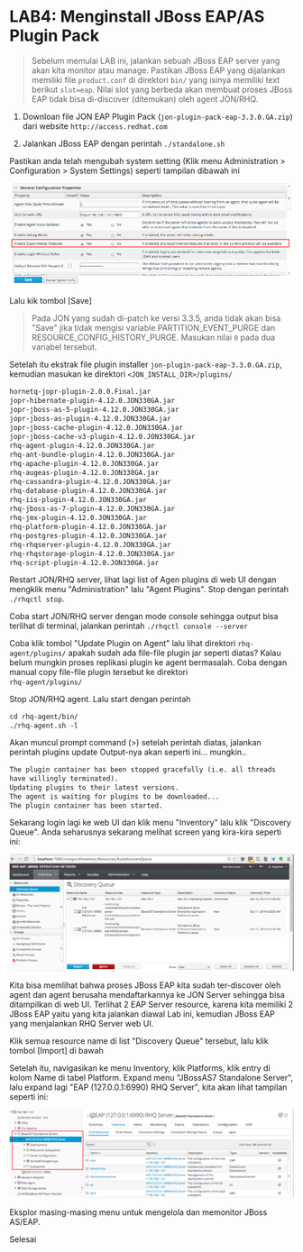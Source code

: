 # LAB4: Menginstall JBoss EAP/AS Plugin Pack


> Sebelum memulai LAB ini, jalankan sebuah JBoss EAP server yang akan kita monitor atau manage.
> Pastikan JBoss EAP yang dijalankan memiliki file `product.conf` di direktori `bin/` yang isinya memiliki text berikut 
> `slot=eap`. Nilai slot yang berbeda akan membuat proses JBoss EAP tidak bisa di-discover (ditemukan) oleh agent JON/RHQ.

1. Downloan file JON EAP Plugin Pack (`jon-plugin-pack-eap-3.3.0.GA.zip`) dari website `http://access.redhat.com`

2. Jalankan JBoss EAP dengan perintah `./standalone.sh`

Pastikan anda telah mengubah system setting (Klik menu Administration > Configuration > System Settings) seperti tampilan dibawah ini

![](images/jon_enable_experimental_features.png)


Lalu kik tombol [Save]

> Pada JON yang sudah di-patch ke versi 3.3.5, anda tidak akan bisa "Save" jika tidak mengisi variable PARTITION_EVENT_PURGE dan 
> RESOURCE_CONFIG_HISTORY_PURGE. Masukan nilai `0` pada dua variabel tersebut.

Setelah itu ekstrak file plugin installer `jon-plugin-pack-eap-3.3.0.GA.zip`, kemudian masukan ke direktori `<JON_INSTALL_DIR>/plugins/`

```
hornetq-jopr-plugin-2.0.0.Final.jar
jopr-hibernate-plugin-4.12.0.JON330GA.jar
jopr-jboss-as-5-plugin-4.12.0.JON330GA.jar
jopr-jboss-as-plugin-4.12.0.JON330GA.jar
jopr-jboss-cache-plugin-4.12.0.JON330GA.jar
jopr-jboss-cache-v3-plugin-4.12.0.JON330GA.jar
rhq-agent-plugin-4.12.0.JON330GA.jar
rhq-ant-bundle-plugin-4.12.0.JON330GA.jar
rhq-apache-plugin-4.12.0.JON330GA.jar
rhq-augeas-plugin-4.12.0.JON330GA.jar
rhq-cassandra-plugin-4.12.0.JON330GA.jar
rhq-database-plugin-4.12.0.JON330GA.jar
rhq-iis-plugin-4.12.0.JON330GA.jar
rhq-jboss-as-7-plugin-4.12.0.JON330GA.jar
rhq-jmx-plugin-4.12.0.JON330GA.jar
rhq-platform-plugin-4.12.0.JON330GA.jar
rhq-postgres-plugin-4.12.0.JON330GA.jar
rhq-rhqserver-plugin-4.12.0.JON330GA.jar
rhq-rhqstorage-plugin-4.12.0.JON330GA.jar
rhq-script-plugin-4.12.0.JON330GA.jar
```

Restart JON/RHQ server, lihat lagi list of Agen plugins di web UI dengan mengklik menu "Administration" lalu "Agent Plugins". 
Stop dengan  perintah `./rhqctl stop`.

Coba start JON/RHQ server dengan mode console sehingga output bisa terlihat di terminal, jalankan perintah `./rhqctl console --server`


Coba klik tombol "Update Plugin on Agent" lalu lihat direktori `rhq-agent/plugins/` apakah sudah ada file-file plugin jar seperti diatas? 
Kalau belum mungkin proses replikasi plugin ke agent bermasalah. Coba dengan manual copy file-file plugin tersebut ke direktori  
`rhq-agent/plugins/`

Stop JON/RHQ agent. Lalu start dengan perintah 

```
cd rhq-agent/bin/
./rhq-agent.sh -l
```

Akan muncul  prompt command (>) setelah perintah diatas, jalankan perintah plugins update
Output-nya akan seperti ini... mungkin..

```
The plugin container has been stopped gracefully (i.e. all threads have willingly terminated).
Updating plugins to their latest versions.
The agent is waiting for plugins to be downloaded...
The plugin container has been started.
```

Sekarang login lagi ke web UI dan klik menu "Inventory" lalu klik "Discovery Queue".
Anda seharusnya sekarang melihat screen yang kira-kira seperti ini:

 ![](images/jon_discovery_queue_eap.png)


Kita bisa memlihat bahwa proses JBoss EAP kita sudah ter-discover oleh agent dan agent berusaha mendaftarkannya ke JON Server sehingga 
bisa ditampilkan di web UI. Terlihat 2 EAP Server resource, karena kita memiliki 2 JBoss EAP yaitu yang kita jalankan diawal Lab ini, 
kemudian JBoss EAP yang menjalankan RHQ Server web UI.

Klik semua resource name di list "Discovery Queue" tersebut, lalu klik tombol [Import] di bawah

Setelah itu, navigasikan ke menu Inventory, klik Platforms, klik entry di kolom Name di tabel Platform. Expand menu "JBossAS7 Standalone 
Server", lalu expand lagi "EAP (127.0.0.1:6990) RHQ Server", kita akan lihat tampilan seperti ini:

 
![](images/jon_eap_standalone.png)


Eksplor masing-masing menu untuk mengelola dan memonitor JBoss AS/EAP.

Selesai
